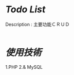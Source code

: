 # <Strong>_Todo List_</Strong>

Description : 主要功能ＣＲＵＤ
<br  />
<br  />

# <Strong>_使用技術_</Strong>
1.PHP
2.& MySQL
